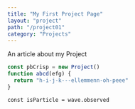 ```yaml
---
title: "My First Project Page"
layout: "project"
path: "/project01"
category: "Projects"
---
```


An article about my Project
```js
const pbCrisp = new Project()
function abcd(efg) {
  return "h-i-j-k---ellemmenn-oh-peee"
}
```
`const isParticle = wave.observed`